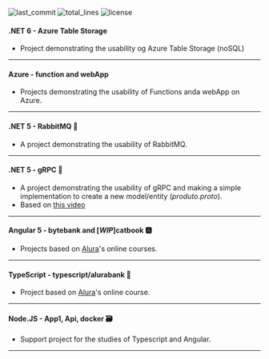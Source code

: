 ![last_commit](https://img.shields.io/github/last-commit/anthueeccel/Studies) ![total_lines](https://img.shields.io/tokei/lines/github/anthueeccel/Studies) ![license](https://img.shields.io/github/license/anthueeccel/Studies)

#### .NET 6 - Azure Table Storage 
* Project demonstrating the usability og Azure Table Storage (noSQL)
--------------------------------------------------

#### Azure - function and webApp 
* Projects demonstrating the usability of Functions anda webApp on Azure.
--------------------------------------------------

#### .NET 5 - RabbitMQ :rabbit2:
* A project demonstrating the usability of RabbitMQ.
--------------------------------------------------

#### .NET 5 - gRPC :repeat:
* A project demonstrating the usability of gRPC and making a simple implementation to create a new model/entity (*produto.proto*).
* Based on [this video](https://www.youtube.com/watch?v=QyxCX2GYHxk)
--------------------------------------------------

#### Angular 5 - bytebank and [*WIP*]catbook :a:
* Projects based on [Alura](https://www.alura.com.br)'s online courses.
--------------------------------------------------

#### TypeScript - typescript/alurabank :bank:
* Project based on [Alura](https://www.alura.com.br)'s online course.
--------------------------------------------------

#### Node.JS - App1, Api, docker :card_file_box:	
* Support project for the studies of Typescript and Angular.
------------------------------------------------------
